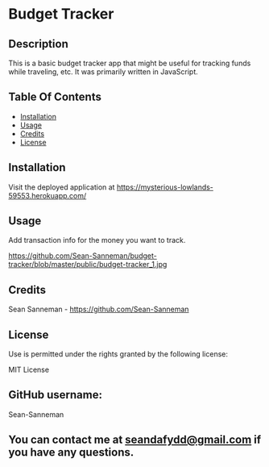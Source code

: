 # Budget Tracker

  ## Description

  This is a basic budget tracker app that might be useful for tracking funds while traveling, etc. It was primarily written in JavaScript.

  ## Table Of Contents

  * [Installation](#installation)
  * [Usage](#usage)
  * [Credits](#credits)
  * [License](#rights)
  

  ## Installation

  Visit the deployed application at https://mysterious-lowlands-59553.herokuapp.com/

  ## Usage

  Add transaction info for the money you want to track.
  
  https://github.com/Sean-Sanneman/budget-tracker/blob/master/public/budget-tracker_1.jpg

  ## Credits

  Sean Sanneman - https://github.com/Sean-Sanneman

  ## License

  Use is permitted under the rights granted by the following license:

  MIT License

  ## GitHub username:
  Sean-Sanneman

  ## You can contact me at seandafydd@gmail.com if you have any questions.

